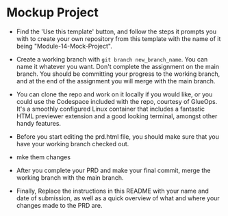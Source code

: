 # Mockup Project

- Find the 'Use this template' button, and follow the steps it prompts you with to create your own repository from this template with the name of it being "Module-14-Mock-Project".

- Create a working branch with `git branch new_branch_name`. You can name it whatever you want. Don't complete the assignment on the main branch. You should be committing your progress to the working branch, and at the end of the assignment you will merge with the main branch.

- You can clone the repo and work on it locally if you would like, or you could use the Codespace included with the repo, courtesy of GlueOps. It's a smoothly configured Linux container that includes a fantastic HTML previewer extension and a good looking terminal, amongst other handy features.

- Before you start editing the prd.html file, you should make sure that you have your working branch checked out. 

- mke them changes 

- After you complete your PRD and make your final commit, merge the working branch with the main branch. 

- Finally, Replace the instructions in this README with your name and date of submission, as well as a quick overview of what and where your changes made to the PRD are. 